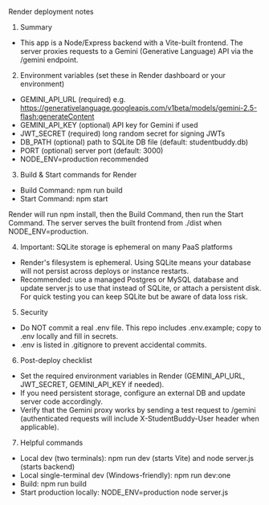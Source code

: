 Render deployment notes

1) Summary
- This app is a Node/Express backend with a Vite-built frontend. The server proxies requests to a Gemini (Generative Language) API via the /gemini endpoint.

2) Environment variables (set these in Render dashboard or your environment)
- GEMINI_API_URL   (required) e.g. https://generativelanguage.googleapis.com/v1beta/models/gemini-2.5-flash:generateContent
- GEMINI_API_KEY   (optional) API key for Gemini if used
- JWT_SECRET       (required) long random secret for signing JWTs
- DB_PATH          (optional) path to SQLite DB file (default: studentbuddy.db)
- PORT             (optional) server port (default: 3000)
- NODE_ENV=production recommended

3) Build & Start commands for Render
- Build Command: npm run build
- Start Command: npm start

Render will run npm install, then the Build Command, then run the Start Command. The server serves the built frontend from ./dist when NODE_ENV=production.

4) Important: SQLite storage is ephemeral on many PaaS platforms
- Render's filesystem is ephemeral. Using SQLite means your database will not persist across deploys or instance restarts.
- Recommended: use a managed Postgres or MySQL database and update server.js to use that instead of SQLite, or attach a persistent disk. For quick testing you can keep SQLite but be aware of data loss risk.

5) Security
- Do NOT commit a real .env file. This repo includes .env.example; copy to .env locally and fill in secrets.
- .env is listed in .gitignore to prevent accidental commits.

6) Post-deploy checklist
- Set the required environment variables in Render (GEMINI_API_URL, JWT_SECRET, GEMINI_API_KEY if needed).
- If you need persistent storage, configure an external DB and update server code accordingly.
- Verify that the Gemini proxy works by sending a test request to /gemini (authenticated requests will include X-StudentBuddy-User header when applicable).

7) Helpful commands
- Local dev (two terminals): npm run dev (starts Vite) and node server.js (starts backend)
- Local single-terminal dev (Windows-friendly): npm run dev:one
- Build: npm run build
- Start production locally: NODE_ENV=production node server.js

